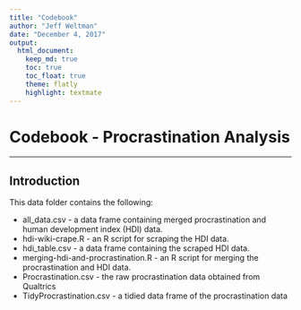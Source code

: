 ```yaml
---
title: "Codebook"
author: "Jeff Weltman"
date: "December 4, 2017"
output: 
  html_document:
    keep_md: true
    toc: true
    toc_float: true
    theme: flatly
    highlight: textmate
---
```




# Codebook - Procrastination Analysis
***

## Introduction

This data folder contains the following:

* all_data.csv - a data frame containing merged procrastination and human development index (HDI) data.
* hdi-wiki-crape.R - an R script for scraping the HDI data.
* hdi_table.csv - a data frame containing the scraped HDI data.
* merging-hdi-and-procrastination.R - an R script for merging the procrastination and HDI data.
* Procrastination.csv - the raw procrastination data obtained from Qualtrics
* TidyProcrastination.csv - a tidied data frame of the procrastination data
